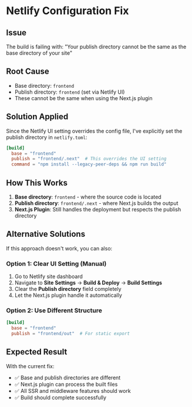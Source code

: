 # Netlify Configuration Fix

## Issue
The build is failing with: "Your publish directory cannot be the same as the base directory of your site"

## Root Cause
- Base directory: `frontend`
- Publish directory: `frontend` (set via Netlify UI)
- These cannot be the same when using the Next.js plugin

## Solution Applied
Since the Netlify UI setting overrides the config file, I've explicitly set the publish directory in `netlify.toml`:

```toml
[build]
  base = "frontend"
  publish = "frontend/.next"  # This overrides the UI setting
  command = "npm install --legacy-peer-deps && npm run build"
```

## How This Works
1. **Base directory**: `frontend` - where the source code is located
2. **Publish directory**: `frontend/.next` - where Next.js builds the output
3. **Next.js Plugin**: Still handles the deployment but respects the publish directory

## Alternative Solutions
If this approach doesn't work, you can also:

### Option 1: Clear UI Setting (Manual)
1. Go to Netlify site dashboard
2. Navigate to **Site Settings** → **Build & Deploy** → **Build Settings**
3. Clear the **Publish directory** field completely
4. Let the Next.js plugin handle it automatically

### Option 2: Use Different Structure
```toml
[build]
  base = "frontend"
  publish = "frontend/out"  # For static export
```

## Expected Result
With the current fix:
- ✅ Base and publish directories are different
- ✅ Next.js plugin can process the built files
- ✅ All SSR and middleware features should work
- ✅ Build should complete successfully
